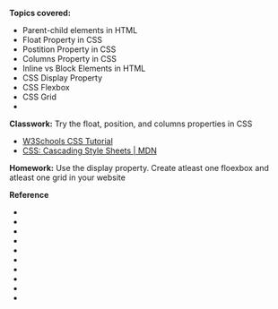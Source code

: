 **Topics covered:**

- Parent-child elements in HTML
- Float Property in CSS
- Postition Property in CSS
- Columns Property in CSS
- Inline vs Block Elements in HTML
- CSS Display Property
- CSS Flexbox
- CSS Grid
- 

**Classwork:** Try the float, position, and columns properties in CSS
- [W3Schools CSS Tutorial](https://www.w3schools.com/css/)
- [CSS: Cascading Style Sheets | MDN](https://developer.mozilla.org/en-US/docs/Web/CSS)

**Homework:** Use the display property. Create atleast one floexbox and atleast one grid in your website

**Reference**
- []()
- []()
- []()
- []()
- []()
- []()
- []()
- []()
- []()
- []()


